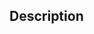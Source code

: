 <!---
# Before Opening Please...
- [ ] Read our CONTRIBUTING.md
- [ ] Provide a general summary of the feature in the Title above
- [ ] Ensure your work is complete
- [ ] Ensure your PR has monitoring &/or benchmarks associated
- [ ] Ensure your PR has labels
- [ ] Ensure your PR has reviewers outlined
-->

## Description
<!-- reference RFC or issue if applicable -->
